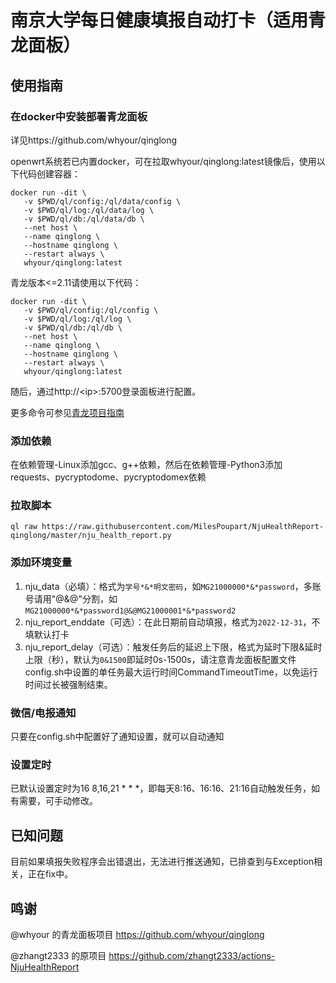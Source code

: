 # 南京大学每日健康填报自动打卡（适用青龙面板）

## 使用指南
### 在docker中安装部署青龙面板
详见https://github.com/whyour/qinglong

openwrt系统若已内置docker，可在拉取whyour/qinglong:latest镜像后，使用以下代码创建容器：
```
docker run -dit \
   -v $PWD/ql/config:/ql/data/config \
   -v $PWD/ql/log:/ql/data/log \
   -v $PWD/ql/db:/ql/data/db \
   --net host \
   --name qinglong \
   --hostname qinglong \
   --restart always \
   whyour/qinglong:latest
```
青龙版本<=2.11请使用以下代码：
```
docker run -dit \
   -v $PWD/ql/config:/ql/config \
   -v $PWD/ql/log:/ql/log \
   -v $PWD/ql/db:/ql/db \
   --net host \
   --name qinglong \
   --hostname qinglong \
   --restart always \
   whyour/qinglong:latest
```

随后，通过http://\<ip\>:5700登录面板进行配置。

更多命令可参见[青龙项目指南](https://t.me/jiao_long/31)

### 添加依赖
在依赖管理-Linux添加gcc、g++依赖，然后在依赖管理-Python3添加requests、pycryptodome、pycryptodomex依赖

### 拉取脚本
```
ql raw https://raw.githubusercontent.com/MilesPoupart/NjuHealthReport-qinglong/master/nju_health_report.py
```

### 添加环境变量
1. nju_data（必填）：格式为`学号*&*明文密码`，如`MG21000000*&*password`，多账号请用"@&@"分割，如`MG21000000*&*password1@&@MG21000001*&*password2`
2. nju_report_enddate（可选）：在此日期前自动填报，格式为`2022-12-31`，不填默认打卡
3. nju_report_delay（可选）：触发任务后的延迟上下限，格式为延时下限&延时上限（秒），默认为`0&1500`即延时0s-1500s，请注意青龙面板配置文件config.sh中设置的单任务最大运行时间CommandTimeoutTime，以免运行时间过长被强制结束。

### 微信/电报通知
只要在config.sh中配置好了通知设置，就可以自动通知

### 设置定时
已默认设置定时为16 8,16,21 * * *，即每天8:16、16:16、21:16自动触发任务，如有需要，可手动修改。

## 已知问题
目前如果填报失败程序会出错退出，无法进行推送通知，已排查到与Exception相关，正在fix中。

## 鸣谢
@whyour 的青龙面板项目 https://github.com/whyour/qinglong

@zhangt2333 的原项目 https://github.com/zhangt2333/actions-NjuHealthReport
